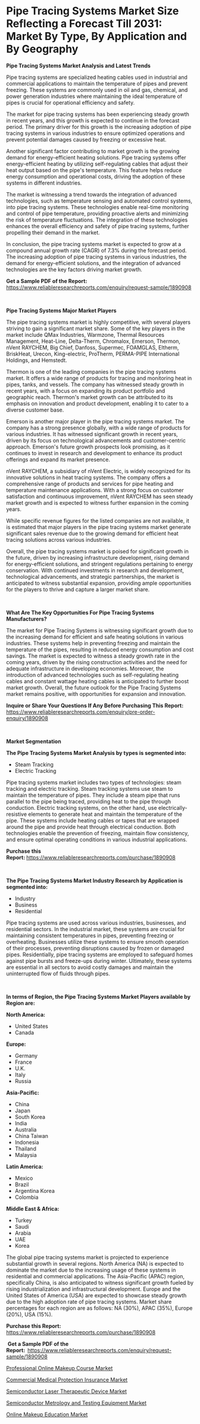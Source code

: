 <p><h1>Pipe Tracing Systems Market Size Reflecting a Forecast Till 2031: Market By Type, By Application and By Geography</h1></p><p><strong>Pipe Tracing Systems Market Analysis and Latest Trends</strong></p>
<p><p>Pipe tracing systems are specialized heating cables used in industrial and commercial applications to maintain the temperature of pipes and prevent freezing. These systems are commonly used in oil and gas, chemical, and power generation industries where maintaining the ideal temperature of pipes is crucial for operational efficiency and safety.</p><p>The market for pipe tracing systems has been experiencing steady growth in recent years, and this growth is expected to continue in the forecast period. The primary driver for this growth is the increasing adoption of pipe tracing systems in various industries to ensure optimized operations and prevent potential damages caused by freezing or excessive heat.</p><p>Another significant factor contributing to market growth is the growing demand for energy-efficient heating solutions. Pipe tracing systems offer energy-efficient heating by utilizing self-regulating cables that adjust their heat output based on the pipe's temperature. This feature helps reduce energy consumption and operational costs, driving the adoption of these systems in different industries.</p><p>The market is witnessing a trend towards the integration of advanced technologies, such as temperature sensing and automated control systems, into pipe tracing systems. These technologies enable real-time monitoring and control of pipe temperature, providing proactive alerts and minimizing the risk of temperature fluctuations. The integration of these technologies enhances the overall efficiency and safety of pipe tracing systems, further propelling their demand in the market.</p><p>In conclusion, the pipe tracing systems market is expected to grow at a compound annual growth rate (CAGR) of 7.3% during the forecast period. The increasing adoption of pipe tracing systems in various industries, the demand for energy-efficient solutions, and the integration of advanced technologies are the key factors driving market growth.</p></p>
<p><strong>Get a Sample PDF of the Report:&nbsp;</strong> <a href="https://www.reliableresearchreports.com/enquiry/request-sample/1890908">https://www.reliableresearchreports.com/enquiry/request-sample/1890908</a></p>
<p>&nbsp;</p>
<p><strong>Pipe Tracing Systems Major Market Players</strong></p>
<p><p>The pipe tracing systems market is highly competitive, with several players striving to gain a significant market share. Some of the key players in the market include QMax Industries, Warmzone, Thermal Resources Management, Heat-Line, Delta-Therm, Chromalox, Emerson, Thermon, nVent RAYCHEM, Big Chief, Danfoss, Supermec, FOAMGLAS, Eltherm, BriskHeat, Urecon, King-electric, ProTherm, PERMA-PIPE International Holdings, and Hemstedt.</p><p>Thermon is one of the leading companies in the pipe tracing systems market. It offers a wide range of products for tracing and monitoring heat in pipes, tanks, and vessels. The company has witnessed steady growth in recent years, with a focus on expanding its product portfolio and geographic reach. Thermon's market growth can be attributed to its emphasis on innovation and product development, enabling it to cater to a diverse customer base.</p><p>Emerson is another major player in the pipe tracing systems market. The company has a strong presence globally, with a wide range of products for various industries. It has witnessed significant growth in recent years, driven by its focus on technological advancements and customer-centric approach. Emerson's future growth prospects look promising, as it continues to invest in research and development to enhance its product offerings and expand its market presence.</p><p>nVent RAYCHEM, a subsidiary of nVent Electric, is widely recognized for its innovative solutions in heat tracing systems. The company offers a comprehensive range of products and services for pipe heating and temperature maintenance applications. With a strong focus on customer satisfaction and continuous improvement, nVent RAYCHEM has seen steady market growth and is expected to witness further expansion in the coming years.</p><p>While specific revenue figures for the listed companies are not available, it is estimated that major players in the pipe tracing systems market generate significant sales revenue due to the growing demand for efficient heat tracing solutions across various industries.</p><p>Overall, the pipe tracing systems market is poised for significant growth in the future, driven by increasing infrastructure development, rising demand for energy-efficient solutions, and stringent regulations pertaining to energy conservation. With continued investments in research and development, technological advancements, and strategic partnerships, the market is anticipated to witness substantial expansion, providing ample opportunities for the players to thrive and capture a larger market share.</p></p>
<p>&nbsp;</p>
<p><strong>What Are The Key Opportunities For Pipe Tracing Systems Manufacturers?</strong></p>
<p><p>The market for Pipe Tracing Systems is witnessing significant growth due to the increasing demand for efficient and safe heating solutions in various industries. These systems help in preventing freezing and maintain the temperature of the pipes, resulting in reduced energy consumption and cost savings. The market is expected to witness a steady growth rate in the coming years, driven by the rising construction activities and the need for adequate infrastructure in developing economies. Moreover, the introduction of advanced technologies such as self-regulating heating cables and constant wattage heating cables is anticipated to further boost market growth. Overall, the future outlook for the Pipe Tracing Systems market remains positive, with opportunities for expansion and innovation.</p></p>
<p><strong>Inquire or Share Your Questions If Any Before Purchasing This Report:</strong> <a href="https://www.reliableresearchreports.com/enquiry/pre-order-enquiry/1890908">https://www.reliableresearchreports.com/enquiry/pre-order-enquiry/1890908</a></p>
<p>&nbsp;</p>
<p><strong>Market Segmentation</strong></p>
<p><strong>The Pipe Tracing Systems Market Analysis by types is segmented into:</strong></p>
<p><ul><li>Steam Tracking</li><li>Electric Tracking</li></ul></p>
<p><p>Pipe tracing systems market includes two types of technologies: steam tracking and electric tracking. Steam tracking systems use steam to maintain the temperature of pipes. They include a steam pipe that runs parallel to the pipe being traced, providing heat to the pipe through conduction. Electric tracking systems, on the other hand, use electrically-resistive elements to generate heat and maintain the temperature of the pipe. These systems include heating cables or tapes that are wrapped around the pipe and provide heat through electrical conduction. Both technologies enable the prevention of freezing, maintain flow consistency, and ensure optimal operating conditions in various industrial applications.</p></p>
<p><strong>Purchase this Report:&nbsp;</strong><a href="https://www.reliableresearchreports.com/purchase/1890908">https://www.reliableresearchreports.com/purchase/1890908</a></p>
<p>&nbsp;</p>
<p><strong>The Pipe Tracing Systems Market Industry Research by Application is segmented into:</strong></p>
<p><ul><li>Industry</li><li>Business</li><li>Residential</li></ul></p>
<p><p>Pipe tracing systems are used across various industries, businesses, and residential sectors. In the industrial market, these systems are crucial for maintaining consistent temperatures in pipes, preventing freezing or overheating. Businesses utilize these systems to ensure smooth operation of their processes, preventing disruptions caused by frozen or damaged pipes. Residentially, pipe tracing systems are employed to safeguard homes against pipe bursts and freeze-ups during winter. Ultimately, these systems are essential in all sectors to avoid costly damages and maintain the uninterrupted flow of fluids through pipes.</p></p>
<p>&nbsp;</p>
<p><strong>In terms of Region, the Pipe Tracing Systems Market Players available by Region are:</strong></p>
<p>
    <p> <strong> North America: </strong>
        <ul>
            <li>United States</li>
            <li>Canada</li>
        </ul>
        </p> 
    <p> <strong> Europe: </strong>
        <ul>
            <li>Germany</li>
            <li>France</li>
            <li>U.K.</li>
            <li>Italy</li>
            <li>Russia</li>
        </ul>
        </p> 
    <p> <strong> Asia-Pacific: </strong>
        <ul>
            <li>China</li>
            <li>Japan</li>
            <li>South Korea</li>
            <li>India</li>
            <li>Australia</li>
            <li>China Taiwan</li>
            <li>Indonesia</li>
            <li>Thailand</li>
            <li>Malaysia</li>
        </ul>
        </p> 
    <p> <strong> Latin America: </strong>
        <ul>
            <li>Mexico</li>
            <li>Brazil</li>
            <li>Argentina Korea</li>
            <li>Colombia</li>
        </ul>
        </p> 
    <p> <strong> Middle East & Africa: </strong>
        <ul>
            <li>Turkey</li>
            <li>Saudi</li>
            <li>Arabia</li>
            <li>UAE</li>
            <li>Korea</li>
        </ul>
    </p>
    </p>
<p><p>The global pipe tracing systems market is projected to experience substantial growth in several regions. North America (NA) is expected to dominate the market due to the increasing usage of these systems in residential and commercial applications. The Asia-Pacific (APAC) region, specifically China, is also anticipated to witness significant growth fueled by rising industrialization and infrastructural development. Europe and the United States of America (USA) are expected to showcase steady growth due to the high adoption rate of pipe tracing systems. Market share percentages for each region are as follows: NA (30%), APAC (35%), Europe (20%), USA (15%).</p></p>
<p><strong>Purchase this Report: </strong><a href="https://www.reliableresearchreports.com/purchase/1890908">https://www.reliableresearchreports.com/purchase/1890908</a></p>
<p>&nbsp;<strong>Get a Sample PDF of the Report:&nbsp;&nbsp;</strong><a href="https://www.reliableresearchreports.com/enquiry/request-sample/1890908">https://www.reliableresearchreports.com/enquiry/request-sample/1890908</a></p>
<p><strong></strong></p>
<p><p><a href="https://medium.com/@marycampbell8662022/professional-online-makeup-course-market-comprehensive-assessment-by-type-application-and-26d98fba8cc7">Professional Online Makeup Course Market</a></p><p><a href="https://medium.com/@marycampbell8662022/commercial-medical-protection-insurance-market-outlook-industry-overview-and-forecast-2023-to-b44975681f4d">Commercial Medical Protection Insurance Market</a></p><p><a href="https://github.com/YashRP12/Market-Research-Report-List-2/blob/main/semiconductor-laser-therapeutic-device-market.md">Semiconductor Laser Therapeutic Device Market</a></p><p><a href="https://github.com/Chiragrp24/Market-Research-Report-List-2/blob/main/semiconductor-metrology-and-testing-equipment-market.md">Semiconductor Metrology and Testing Equipment Market</a></p><p><a href="https://medium.com/@marycampbell8662022/online-makeup-education-market-analysis-and-sze-forecasted-for-period-from-2023-to-2030-9a713d5ce1b3">Online Makeup Education Market</a></p></p>